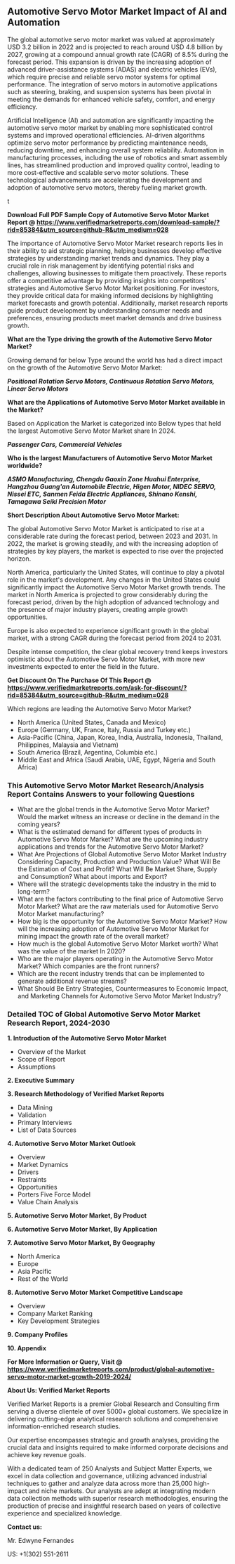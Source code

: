 <h2>Automotive Servo Motor Market Impact of AI and Automation</h2><p>The global automotive servo motor market was valued at approximately USD 3.2 billion in 2022 and is projected to reach around USD 4.8 billion by 2027, growing at a compound annual growth rate (CAGR) of 8.5% during the forecast period. This expansion is driven by the increasing adoption of advanced driver-assistance systems (ADAS) and electric vehicles (EVs), which require precise and reliable servo motor systems for optimal performance. The integration of servo motors in automotive applications such as steering, braking, and suspension systems has been pivotal in meeting the demands for enhanced vehicle safety, comfort, and energy efficiency.</p><p>Artificial Intelligence (AI) and automation are significantly impacting the automotive servo motor market by enabling more sophisticated control systems and improved operational efficiencies. AI-driven algorithms optimize servo motor performance by predicting maintenance needs, reducing downtime, and enhancing overall system reliability. Automation in manufacturing processes, including the use of robotics and smart assembly lines, has streamlined production and improved quality control, leading to more cost-effective and scalable servo motor solutions. These technological advancements are accelerating the development and adoption of automotive servo motors, thereby fueling market growth.</p>t</p><p id="" class=""><strong>Download Full PDF Sample Copy of Automotive Servo Motor Market Report @ <a href="https://www.verifiedmarketreports.com/download-sample/?rid=85384&utm_source=github-R&utm_medium=028" target="_blank">https://www.verifiedmarketreports.com/download-sample/?rid=85384&utm_source=github-R&utm_medium=028</a></strong></p><p>The importance of&nbsp;Automotive Servo Motor Market research reports lies in their ability to aid strategic planning, helping businesses develop effective strategies by understanding market trends and dynamics. They play a crucial role in risk management by identifying potential risks and challenges, allowing businesses to mitigate them proactively. These reports offer a competitive advantage by providing insights into competitors' strategies and Automotive Servo Motor Market positioning. For investors, they provide critical data for making informed decisions by highlighting market forecasts and growth potential. Additionally, market research reports guide product development by understanding consumer needs and preferences, ensuring products meet market demands and drive business growth.</p><p><strong>What are the&nbsp;Type driving the growth of the Automotive Servo Motor Market?</strong></p><p id="" class="">Growing demand for below Type around the world has had a direct impact on the growth of the Automotive Servo Motor Market:</p><em><strong>Positional Rotation Servo Motors, Continuous Rotation Servo Motors, Linear Servo Motors</strong></em></p><strong>What are the&nbsp;Applications&nbsp;of Automotive Servo Motor Market available in the Market?</strong></p><p id="" class="">Based on Application the Market is categorized into Below types that held the largest Automotive Servo Motor Market share In 2024.</p><em><strong>Passenger Cars, Commercial Vehicles</strong></em></p><strong>Who is the largest Manufacturers of Automotive Servo Motor Market worldwide?</strong></p><p><em><strong>ASMO Manufacturing, Chengdu Gaoxin Zone Huahui Enterprise, Hangzhou Guang'an Automobile Electric, Higen Motor, NIDEC SERVO, Nissei ETC, Sanmen Feida Electric Appliances, Shinano Kenshi, Tamagawa Seiki Precision Motor</strong></em></p><p id="" class=""><strong>Short Description About Automotive Servo Motor Market:</strong></p><p>The global Automotive Servo Motor Market is anticipated to rise at a considerable rate during the forecast period, between 2023 and 2031. In 2022, the market is growing steadily, and with the increasing adoption of strategies by key players, the market is expected to rise over the projected horizon.</p><p>North America, particularly the United States, will continue to play a pivotal role in the market's development. Any changes in the United States could significantly impact the Automotive Servo Motor Market growth trends. The market in North America is projected to grow considerably during the forecast period, driven by the high adoption of advanced technology and the presence of major industry players, creating ample growth opportunities.</p><p>Europe is also expected to experience significant growth in the global market, with a strong CAGR during the forecast period from 2024 to 2031.</p><p>Despite intense competition, the clear global recovery trend keeps investors optimistic about the Automotive Servo Motor Market, with more new investments expected to enter the field in the future.</p><p id="" class=""><strong>Get Discount On The Purchase Of This Report @ <a href="https://www.verifiedmarketreports.com/ask-for-discount/?rid=85384&utm_source=github-R&utm_medium=028" target="_blank">https://www.verifiedmarketreports.com/ask-for-discount/?rid=85384&utm_source=github-R&utm_medium=028</a></strong></p>Which regions are leading the Automotive Servo Motor Market?</p><ul><li>North America (United States, Canada and Mexico)</li><li>Europe (Germany, UK, France, Italy, Russia and Turkey etc.)</li><li>Asia-Pacific (China, Japan, Korea, India, Australia, Indonesia, Thailand, Philippines, Malaysia and Vietnam)</li><li>South America (Brazil, Argentina, Columbia etc.)</li><li>Middle East and Africa (Saudi Arabia, UAE, Egypt, Nigeria and South Africa)</li></ul><h3 id="" class="">This Automotive Servo Motor Market Research/Analysis Report Contains Answers to your following Questions</h3><ul><li>What are the global trends in the Automotive Servo Motor Market? Would the market witness an increase or decline in the demand in the coming years?</li><li>What is the estimated demand for different types of products in Automotive Servo Motor Market? What are the upcoming industry applications and trends for the Automotive Servo Motor Market?</li><li>What Are Projections of Global Automotive Servo Motor Market Industry Considering Capacity, Production and Production Value? What Will Be the Estimation of Cost and Profit? What Will Be Market Share, Supply and Consumption? What about imports and Export?</li><li>Where will the strategic developments take the industry in the mid to long-term?</li><li>What are the factors contributing to the final price of Automotive Servo Motor Market? What are the raw materials used for Automotive Servo Motor Market manufacturing?</li><li>How big is the opportunity for the Automotive Servo Motor Market? How will the increasing adoption of Automotive Servo Motor Market for mining impact the growth rate of the overall market?</li><li>How much is the global Automotive Servo Motor Market worth? What was the value of the market In 2020?</li><li>Who are the major players operating in the Automotive Servo Motor Market? Which companies are the front runners?</li><li>Which are the recent industry trends that can be implemented to generate additional revenue streams?</li><li>What Should Be Entry Strategies, Countermeasures to Economic Impact, and Marketing Channels for Automotive Servo Motor Market Industry?</li></ul><h3 id="" class="">Detailed TOC of Global Automotive Servo Motor Market Research Report, 2024-2030</h3><p id="" class=""><strong>1. Introduction of the Automotive Servo Motor Market</strong></p><ul><li>Overview of the Market</li><li>Scope of Report</li><li>Assumptions</li></ul><p id="" class=""><strong>2. Executive Summary</strong></p><p id="" class=""><strong>3. Research Methodology of Verified Market Reports</strong></p><ul><li>Data Mining</li><li>Validation</li><li>Primary Interviews</li><li>List of Data Sources</li></ul><p id="" class=""><strong>4. Automotive Servo Motor Market Outlook</strong></p><ul><li>Overview</li><li>Market Dynamics</li><li>Drivers</li><li>Restraints</li><li>Opportunities</li><li>Porters Five Force Model</li><li>Value Chain Analysis</li></ul><p id="" class=""><strong>5. Automotive Servo Motor Market, By Product</strong></p><p id="" class=""><strong>6. Automotive Servo Motor Market, By Application</strong></p><p id="" class=""><strong>7. Automotive Servo Motor Market, By Geography</strong></p><ul><li>North America</li><li>Europe</li><li>Asia Pacific</li><li>Rest of the World</li></ul><p id="" class=""><strong>8. Automotive Servo Motor Market Competitive Landscape</strong></p><ul><li>Overview</li><li>Company Market Ranking</li><li>Key Development Strategies</li></ul><p id="" class=""><strong>9. Company Profiles</strong></p><p id="" class=""><strong>10. Appendix</strong></p><p id="" class=""><strong>For More Information or Query, Visit @ <a href="https://www.verifiedmarketreports.com/product/global-automotive-servo-motor-market-growth-2019-2024/" target="_blank">https://www.verifiedmarketreports.com/product/global-automotive-servo-motor-market-growth-2019-2024/</a></strong></p><p id="" class=""><strong>About Us: Verified Market Reports</strong></p><p id="" class="">Verified Market Reports is a premier Global Research and Consulting firm serving a diverse clientele of over 5000+ global customers. We specialize in delivering cutting-edge analytical research solutions and comprehensive information-enriched research studies.</p><p id="" class="">Our expertise encompasses strategic and growth analyses, providing the crucial data and insights required to make informed corporate decisions and achieve key revenue goals.</p><p id="" class="">With a dedicated team of 250 Analysts and Subject Matter Experts, we excel in data collection and governance, utilizing advanced industrial techniques to gather and analyze data across more than 25,000 high-impact and niche markets. Our analysts are adept at integrating modern data collection methods with superior research methodologies, ensuring the production of precise and insightful research based on years of collective experience and specialized knowledge.</p><p id="" class=""><strong>Contact us:</strong></p><p id="" class="">Mr. Edwyne Fernandes</p><p id="" class="">US: +1(302) 551-2611</p>